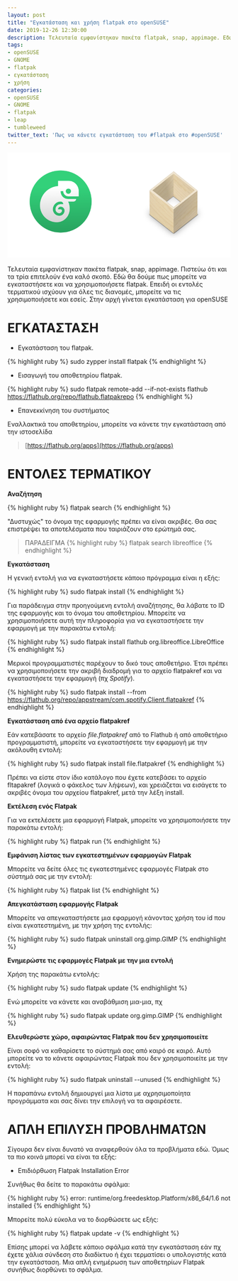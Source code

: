 ```yaml
---
layout: post
title: "Εγκατάσταση και χρήση flatpak στο openSUSE"
date: 2019-12-26 12:30:00
description: Τελευταία εμφανίστηκαν πακέτα flatpak, snap, appimage. Εδώ θα δούμε πως γίνεται η εγκατάσταση του flatpak και βασική χρήση.
tags:
- openSUSE
- GNOME
- flatpak
- εγκατάσταση
- χρήση
categories:
- openSUSE
- GNOME
- flatpak
- leap
- tumbleweed
twitter_text: 'Πως να κάνετε εγκατάσταση του #flatpak στο #openSUSE'
---
```


![openSUSE και flatpak](/post_images/opensuse/opensuse-flatpak.png "openSUSE και flatpak")

Τελευταία εμφανίστηκαν πακέτα flatpak, snap, appimage. Πιστεύω ότι και τα τρία επιτελούν ένα καλό σκοπό. Εδώ θα δούμε πως μπορείτε να εγκαταστήσετε και να χρησιμοποιήσετε flatpak. Επειδή οι εντολές τερματικού ισχύουν για όλες τις διανομές, μπορείτε να τις χρησιμοποιήσετε και εσείς. Στην αρχή γίνεται εγκατάσταση για openSUSE

# ΕΓΚΑΤΑΣΤΑΣΗ

* Εγκατάσταση του flatpak.

{% highlight ruby %}
  sudo zypper install flatpak
{% endhighlight %}

* Εισαγωγή του αποθετηρίου flatpak.

{% highlight ruby %}
  sudo flatpak remote-add --if-not-exists flathub https://flathub.org/repo/flathub.flatpakrepo
{% endhighlight %}

* Επανεκκίνηση του συστήματος

Εναλλακτικά του αποθετηρίου, μπορείτε να κάνετε την εγκατάσταση από την ιστοσελίδα

> [https://flathub.org/apps](https://flathub.org/apps)


# ΕΝΤΟΛΕΣ ΤΕΡΜΑΤΙΚΟΥ

**Αναζήτηση**

{% highlight ruby %}
  flatpak search
{% endhighlight %}

"Δυστυχώς" το όνομα της εφαρμογής πρέπει να είναι ακριβές. Θα σας επιστρέψει τα αποτελέσματα που ταιριάζουν στο ερώτημά σας.

> ΠΑΡΑΔΕΙΓΜΑ
{% highlight ruby %}
  flatpak search libreoffice
{% endhighlight %}

**Εγκατάσταση**

Η γενική εντολή για να εγκαταστήσετε κάποιο πρόγραμμα είναι η εξής:

{% highlight ruby %}
  sudo flatpak install
{% endhighlight %}

Για παράδειγμα στην προηγούμενη εντολή αναζήτησης, θα λάβατε το ID της εφαρμογής και το όνομα του αποθετηρίου. Μπορείτε να χρησιμοποιήσετε αυτή την πληροφορία για να εγκαταστήσετε την εφαρμογή με την παρακάτω εντολή:

{% highlight ruby %}
  sudo flatpak install flathub org.libreoffice.LibreOffice
{% endhighlight %}

Μερικοί προγραμματιστές παρέχουν το δικό τους αποθετήριο. Έτσι πρέπει να χρησιμοποιήσετε την ακριβή διαδρομή για το αρχείο flatpakref και να εγκαταστήσετε την εφαρμογή (πχ *Spotify*).

{% highlight ruby %}
  sudo flatpak install --from https://flathub.org/repo/appstream/com.spotify.Client.flatpakref
{% endhighlight %}

**Εγκατάσταση από ένα αρχείο flatpakref**

Εάν κατεβάσατε το αρχείο *file.flatpakref* από το Flathub ή από αποθετήριο προγραμματιστή, μπορείτε να εγκαταστήσετε την εφαρμογή με την ακόλουθη εντολή:

{% highlight ruby %}
  sudo flatpak install file.flatpakref
{% endhighlight %}

Πρέπει να είστε στον ίδιο κατάλογο που έχετε κατεβάσει το αρχείο fltapakref (λογικά ο φάκελος των λήψεων), και χρειάζεται να εισάγετε το ακριβές όνομα του αρχείου flatpakref, μετά την λέξη install.

**Εκτέλεση ενός Flatpak**

Για να εκτελέσετε μια εφαρμογή Flatpak, μπορείτε να χρησιμοποιήσετε την παρακάτω εντολή:

{% highlight ruby %}
  flatpak run
{% endhighlight %}

**Εμφάνιση λίστας των εγκατεστημένων εφαρμογών Flatpak**

Μπορείτε να δείτε όλες τις εγκατεστημένες εφαρμογές Flatpak στο σύστημά σας με την εντολή:

{% highlight ruby %}
  flatpak list
{% endhighlight %}

**Απεγκατάσταση εφαρμογής Flatpak**

Μπορείτε να απεγκαταστήσετε μια εφαρμογή κάνοντας χρήση του id που είναι εγκατεστημένη, με την χρήση της εντολής:

{% highlight ruby %}
  sudo flatpak uninstall org.gimp.GIMP
{% endhighlight %}

**Ενημερώστε τις εφαρμογές Flatpak με την μια εντολή**

Χρήση της παρακάτω εντολής:

{% highlight ruby %}
  sudo flatpak update
{% endhighlight %}

Ενώ μπορείτε να κάνετε και αναβάθμιση μια-μια, πχ

{% highlight ruby %}
sudo flatpak update org.gimp.GIMP
{% endhighlight %}

**Ελευθερώστε χώρο, αφαιρώντας Flatpak που δεν χρησιμοποιείτε**

Είναι σοφό να καθαρίσετε το σύστημά σας από καιρό σε καιρό. Αυτό μπορείτε να το κάνετε αφαιρώντας Flatpak που δεν χρησιμοποιείτε με την εντολή:

{% highlight ruby %}
sudo flatpak uninstall --unused
{% endhighlight %}

Η παραπάνω εντολή δημιουργεί μια λίστα με αχρησιμοποίητα προγράμματα και σας δίνει την επιλογή να τα αφαιρέσετε.

# ΑΠΛΗ ΕΠΙΛΥΣΗ ΠΡΟΒΛΗΜΑΤΩΝ

Σίγουρα δεν είναι δυνατό να αναφερθούν όλα τα προβλήματα εδώ. Όμως τα πιο κοινά μπορεί να είναι τα εξής:

* Επιδιόρθωση Flatpak Installation Error

Συνήθως θα δείτε το παρακάτω σφάλμα:

{% highlight ruby %}
error: runtime/org.freedesktop.Platform/x86_64/1.6 not installed
{% endhighlight %}

Μπορείτε πολύ εύκολα να το διορθώσετε ως εξής:

{% highlight ruby %}
flatpak update -v
{% endhighlight %}

Επίσης μπορεί να λάβετε κάποιο σφάλμα κατά την εγκατάσταση εάν πχ έχετε χάλια σύνδεση στο διαδίκτυο ή έχει τερματίσει ο υπολογιστής κατά την εγκατάσταση. Μια απλή ενημέρωση των αποθετηρίων Flatpak συνήθως διορθώνει το σφάλμα.
